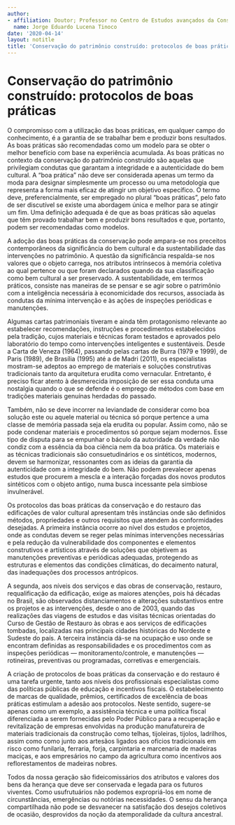 ```yaml
---
author:
- affiliation: Doutor; Professor no Centro de Estudos avançados da Conservação Integrada
  name: Jorge Eduardo Lucena Tinoco
date: '2020-04-14'
layout: notitle
title: 'Conservação do patrimônio construído: protocolos de boas práticas'
---
```


Conservação do patrimônio construído: protocolos de boas práticas
=================================================================

O compromisso com a utilização das boas práticas, em qualquer campo do
conhecimento, é a garantia de se trabalhar bem e produzir bons
resultados. As boas práticas são recomendadas como um modelo para se
obter o melhor benefício com base na experiência acumulada. As boas
práticas no contexto da conservação do patrimônio construído são aquelas
que privilegiam condutas que garantam a integridade e a autenticidade do
bem cultural. A “boa prática” não deve ser considerada apenas um termo
da moda para designar simplesmente um processo ou uma metodologia que
representa a forma mais eficaz de atingir um objetivo específico. O
termo deve, preferencialmente, ser empregado no plural “boas práticas”,
pelo fato de ser discutível se existe uma abordagem única e melhor para
se atingir um fim. Uma definição adequada é de que as boas práticas são
aquelas que têm provado trabalhar bem e produzir bons resultados e que,
portanto, podem ser recomendadas como modelos.

A adoção das boas práticas da conservação pode ampara-se nos preceitos
contemporâneos da significância do bem cultural e da sustentabilidade
das intervenções no patrimônio. A questão da significância respalda-se
nos valores que o objeto carrega, nos atributos intrínsecos à memória
coletiva ao qual pertence ou que foram declarados quando da sua
classificação como bem cultural a ser preservado. A sustentabilidade, em
termos práticos, consiste nas maneiras de se pensar e se agir sobre o
patrimônio com a inteligência necessária à economicidade dos recursos,
associada às condutas da mínima intervenção e às ações de inspeções
periódicas e manutenções.

Algumas cartas patrimoniais tiveram e ainda têm protagonismo relevante
ao estabelecer recomendações, instruções e procedimentos estabelecidos
pela tradição, cujos materiais e técnicas foram testados e aprovados
pelo laboratório do tempo como intervenções inteligentes e sustentáveis.
Desde a Carta de Veneza (1964), passando pelas cartas de Burra (1979 e
1999), de Paris (1989), de Brasília (1995) até a de Madri (2011), os
especialistas mostram-se adeptos ao emprego de materiais e soluções
construtivas tradicionais tanto da arquitetura erudita como vernacular.
Entretanto, é preciso ficar atento à desmerecida imposição de ser essa
conduta uma nostalgia quando o que se defende é o emprego de métodos com
base em tradições materiais genuínas herdadas do passado.

Também, não se deve incorrer na leviandade de considerar como boa
solução este ou aquele material ou técnica só porque pertence a uma
classe de memória passada seja ela erudita ou popular. Assim como, não
se pode condenar materiais e procedimentos só porque sejam modernos.
Esse tipo de disputa para se empunhar o báculo da autoridade da verdade
não condiz com a essência da boa ciência nem da boa prática. Os
materiais e as técnicas tradicionais são consuetudinários e os
sintéticos, modernos, devem se harmonizar, ressonantes com as ideias da
garantia da autenticidade com a integridade do bem. Não podem prevalecer
apenas estudos que procurem a mescla e a interação forçadas dos novos
produtos sintéticos com o objeto antigo, numa busca incessante pela
simbiose invulnerável.

Os protocolos das boas práticas da conservação e do restauro das
edificações de valor cultural apresentam três instâncias onde são
definidos métodos, propriedades e outros requisitos que atendem às
conformidades desejadas. A primeira instância ocorre ao nível dos
estudos e projetos, onde as condutas devem se reger pelas mínimas
intervenções necessárias e pela redução da vulnerabilidade dos
componentes e elementos construtivos e artísticos através de soluções
que objetivem as manutenções preventivas e periódicas adequadas,
protegendo as estruturas e elementos das condições climáticas, do
decaimento natural, das inadequações dos processos antrópicos.

A segunda, aos níveis dos serviços e das obras de conservação, restauro,
requalificação da edificação, exige as maiores atenções, pois há décadas
no Brasil, são observados distanciamentos e alterações substantivos
entre os projetos e as intervenções, desde o ano de 2003, quando das
realizações das viagens de estudos e das visitas técnicas orientadas do
Curso de Gestão de Restauro às obras e aos serviços de edificações
tombadas, localizadas nas principais cidades históricas do Nordeste e
Sudeste do país. A terceira instância dá-se na ocupação e uso onde se
encontram definidas as responsabilidades e os procedimentos com as
inspeções periódicas — monitoramento/controle, e manutenções —
rotineiras, preventivas ou programadas, corretivas e emergenciais.

A criação de protocolos de boas práticas da conservação e do restauro é
uma tarefa urgente, tanto aos níveis dos profissionais especialistas
como das políticas públicas de educação e incentivos fiscais. O
estabelecimento de marcas de qualidade, prêmios, certificados de
excelência de boas práticas estimulam a adesão aos protocolos. Neste
sentido, sugere-se apenas como um exemplo, a assistência técnica e uma
política fiscal diferenciada a serem fornecidas pelo Poder Público para
a recuperação e revitalização de empresas envolvidas na produção
manufatureira de materiais tradicionais da construção como telhas,
tijoleiras, tijolos, ladrilhos, assim como como junto aos artesãos
ligados aos ofícios tradicionais em risco como funilaria, ferraria,
forja, carpintaria e marcenaria de madeiras maciças, e aos empresários
no campo da agricultura como incentivos aos reflorestamentos de madeiras
nobres.

Todos da nossa geração são fideicomissários dos atributos e valores dos
bens da herança que deve ser conservada e legada para os futuros
viventes. Como usufrutuários não podemos expropriá-los em nome de
circunstâncias, emergências ou notórias necessidades. O sensu da herança
compartilhada não pode se desvanecer na satisfação dos desejos coletivos
de ocasião, desprovidos da noção da atemporalidade da cultura ancestral.
